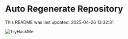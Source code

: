 # Auto Regenerate Repository

This README was last updated: 2025-04-26 13:32:31

 ![TryHackMe](https://tryhackme.com/badge/533634)